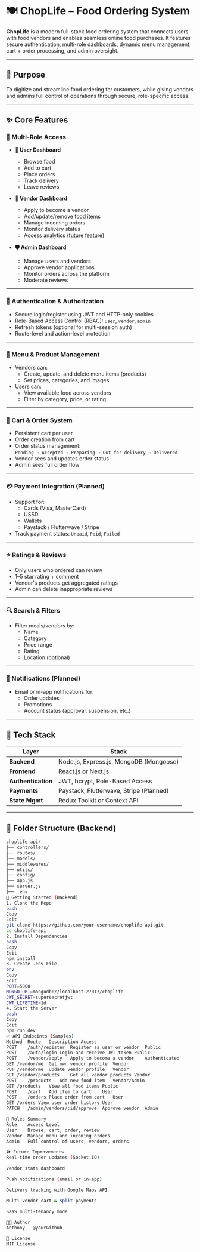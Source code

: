 # 🍽️ ChopLife – Food Ordering System

**ChopLife** is a modern full-stack food ordering system that connects users with food vendors and enables seamless online food purchases. It features secure authentication, multi-role dashboards, dynamic menu management, cart + order processing, and admin oversight.

---

## 🧭 Purpose

To digitize and streamline food ordering for customers, while giving vendors and admins full control of operations through secure, role-specific access.

---

## ✨ Core Features

### 🔐 Multi-Role Access

- **👤 User Dashboard**
  - Browse food
  - Add to cart
  - Place orders
  - Track delivery
  - Leave reviews

- **🏪 Vendor Dashboard**
  - Apply to become a vendor
  - Add/update/remove food items
  - Manage incoming orders
  - Monitor delivery status
  - Access analytics (future feature)

- **🛡️ Admin Dashboard**
  - Manage users and vendors
  - Approve vendor applications
  - Monitor orders across the platform
  - Moderate reviews

---

### 🧾 Authentication & Authorization

- Secure login/register using JWT and HTTP-only cookies  
- Role-Based Access Control (RBAC): `user`, `vendor`, `admin`  
- Refresh tokens (optional for multi-session auth)  
- Route-level and action-level protection  

---

### 🍲 Menu & Product Management

- Vendors can:
  - Create, update, and delete menu items (products)
  - Set prices, categories, and images
- Users can:
  - View available food across vendors
  - Filter by category, price, or rating

---

### 🛒 Cart & Order System

- Persistent cart per user  
- Order creation from cart  
- Order status management:  
  `Pending → Accepted → Preparing → Out for delivery → Delivered`  
- Vendor sees and updates order status  
- Admin sees full order flow  

---

### 💳 Payment Integration (Planned)

- Support for:
  - Cards (Visa, MasterCard)
  - USSD
  - Wallets
  - Paystack / Flutterwave / Stripe
- Track payment status: `Unpaid`, `Paid`, `Failed`

---

### ⭐ Ratings & Reviews

- Only users who ordered can review  
- 1–5 star rating + comment  
- Vendor's products get aggregated ratings  
- Admin can delete inappropriate reviews  

---

### 🔍 Search & Filters

- Filter meals/vendors by:
  - Name
  - Category
  - Price range
  - Rating
  - Location (optional)

---

### 🔔 Notifications (Planned)

- Email or in-app notifications for:
  - Order updates
  - Promotions
  - Account status (approval, suspension, etc.)

---

## 🧪 Tech Stack

| Layer             | Stack                                    |
|-------------------|------------------------------------------|
| **Backend**       | Node.js, Express.js, MongoDB (Mongoose)  |
| **Frontend**      | React.js or Next.js                      |
| **Authentication**| JWT, bcrypt, Role-Based Access           |
| **Payments**      | Paystack, Flutterwave, Stripe (Planned)  |
| **State Mgmt**    | Redux Toolkit or Context API             |

---

## 📂 Folder Structure (Backend)

```bash
choplife-api/
├── controllers/
├── routes/
├── models/
├── middlewares/
├── utils/
├── config/
├── app.js
├── server.js
├── .env
🚀 Getting Started (Backend)
1. Clone the Repo
bash
Copy
Edit
git clone https://github.com/your-username/choplife-api.git
cd choplife-api
2. Install Dependencies
bash
Copy
Edit
npm install
3. Create .env File
env
Copy
Edit
PORT=5000
MONGO_URI=mongodb://localhost:27017/choplife
JWT_SECRET=supersecretjwt
JWT_LIFETIME=1d
4. Start the Server
bash
Copy
Edit
npm run dev
✅ API Endpoints (Samples)
Method	Route	Description	Access
POST	/auth/register	Register as user or vendor	Public
POST	/auth/login	Login and receive JWT token	Public
POST	/vendor/apply	Apply to become a vendor	Authenticated
GET	/vendor/me	Get own vendor profile	Vendor
PUT	/vendor/me	Update vendor profile	Vendor
GET	/vendor/products	Get all vendor products	Vendor
POST	/products	Add new food item	Vendor/Admin
GET	/products	View all food items	Public
POST	/cart	Add item to cart	User
POST	/orders	Place order from cart	User
GET	/orders	View user order history	User
PATCH	/admin/vendors/:id/approve	Approve vendor	Admin

👥 Roles Summary
Role	Access Level
User	Browse, cart, order, review
Vendor	Manage menu and incoming orders
Admin	Full control of users, vendors, orders

🛠️ Future Improvements
Real-time order updates (Socket.IO)

Vendor stats dashboard

Push notifications (email or in-app)

Delivery tracking with Google Maps API

Multi-vendor cart & split payments

SaaS multi-tenancy mode

👨‍💻 Author
Anthony – @yourGithub

📄 License
MIT License

